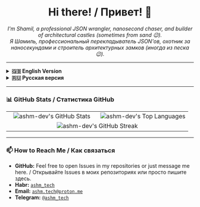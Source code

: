 <h1 align="center">Hi there! / Привет! 👋</h1>
<p align="center">
  <em>I'm Shamil, a professional JSON wrangler, nanosecond chaser, and builder of architectural castles (sometimes from sand 😉).</em> <br/>
  <em>Я Шамиль, профессиональный перекладыватель JSON'ов, охотник за наносекундами и строитель архитектурных замков (иногда из песка 😉).</em>
</p>

---

<details>
<summary><b>🇬🇧 English Version</b></summary>

### 🚀 About Me

*   💻 I specialize in backend development. During my journey through this world, I've managed to leave my mark on open source. You can find my contributions in projects like **Streamlit**, **SQLAlchemy**, **Typeshed**, and others. The full list of my IT adventures is right here on [GitHub](https://github.com/ashm-dev)!
*   🧠 I eagerly devour books on development and architecture – where else would I get fresh arguments for my favorite holy wars? 😉
*   💬 I love a good technical debate and I'm not afraid to ask the "interesting" questions at meetups or in comment sections.
*   🤝 If your code suddenly decides to go on strike, you have no one to discuss the latest Fowler chapter with, or you just want to debate why your favorite framework is better (or worse) than mine – feel free to reach out, I'm always happy to connect!

</details>

<details>
<summary><b>🇷🇺 Русская версия</b></summary>

### 🚀 Обо мне

*   💻 Занимаюсь бэкенд-разработкой. За время странствий по этому миру успел оставить свой след в опенсорсе. Мои контрибьюшены можно найти в **Streamlit**, **SQLAlchemy**, **Typeshed** и других проектах. Полный список IT-подвигов – здесь, на [GitHub](https://github.com/ashm-dev)!
*   🧠 Жадно поглощаю книги по разработке и архитектуре – иначе откуда брать свежие аргументы для любимых холиваров? 😉
*   💬 Обожаю хороший технический спор и не боюсь задавать «интересные» вопросы на митапах или в комментариях.
*   🤝 Если ваш код вдруг решил устроить итальянскую забастовку, вам не с кем обсудить последнюю главу Фаулера, или просто хочется подискутировать о фреймворках – пишите, буду рад общению!

</details>

---

### 📊 GitHub Stats / Статистика GitHub

<table align="center" style="border: none; width: 100%;">
  <tr style="border: none;">
    <!-- Статистика GitHub -->
    <td width="50%" align="center" style="border: none;">
      <img src="https://github-readme-stats.vercel.app/api?username=ashm-dev&show_icons=true&theme=tokyonight&include_all_commits=true&count_private=true&hide_border=true" alt="ashm-dev's GitHub Stats"/>
    </td>
    <!-- Топ языков (компактный вид) -->
    <td width="50%" align="center" style="border: none;">
      <img src="https://github-readme-stats.vercel.app/api/top-langs/?username=ashm-dev&layout=compact&langs_count=6&theme=tokyonight&hide_border=true" alt="ashm-dev's Top Languages"/>
    </td>
  </tr>
  <tr style="border: none;">
    <!-- Статистика Streak -->
    <td colspan="2" align="center" style="border: none;">
       <img src="https://github-readme-streak-stats.herokuapp.com/?user=ashm-dev&theme=tokyonight&hide_border=&date_format=M%20j%5B%2C%20Y%5D" alt="ashm-dev's GitHub Streak"/>
    </td>
  </tr>
</table>

---

### 📫 How to Reach Me / Как связаться

*   **GitHub:** Feel free to open Issues in my repositories or just message me here. / Открывайте Issues в моих репозиториях или просто пишите здесь.
*   **Habr:** [`ashm_tech`](https://habr.com/ru/users/ashm_tech)
*   **Email:** [`ashm.tech@proton.me`](mailto:ashm.tech@proton.me)
*   **Telegram:** [`@ashm_tech`](https://t.me/ashm_tech)

<!-- You can add more sections like: "🔥 My Projects", "🌱 What I'm Currently Learning", etc. -->
<!-- Можно добавить и другие секции: "🔥 Мои проекты", "🌱 Что я сейчас изучаю" и т.д. -->
